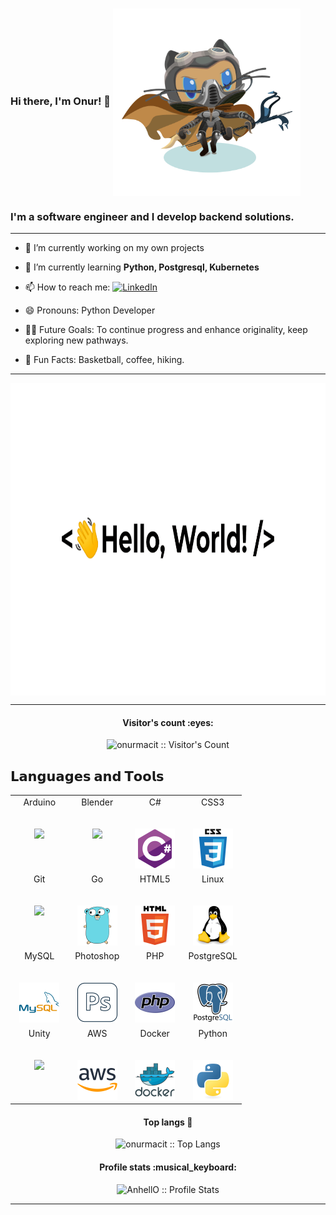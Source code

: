 ### Hi there, I'm Onur! 👋   <img src="./images/dunetocat.png" width = "300" height = "300" align = "center"> 

### I'm a software engineer and I develop backend solutions. 




--- 
- 🔭 I’m currently working on my own projects
- 🌱 I’m currently learning **Python, Postgresql, Kubernetes**

- 📫 How to reach me:    <a href="https://www.linkedin.com/in/onur-macit-b42a19223" target="_blank"><img alt="LinkedIn" src="https://img.shields.io/badge/LinkedIn-@onurmacit-blue?style=flat&logo=linkedin"></a>

  
- 😄 Pronouns: Python Developer
- 💪🏼 Future Goals: To continue progress and enhance originality, keep exploring new pathways.
- 🏀 Fun Facts: Basketball, coffee, hiking.
 
 ---

 <img src="/images/226190894-18e959ba-d458-4a94-ac44-790190f2a947.gif" width = "1000" height = "500" align = "center">

---

<h4 align="center">Visitor's count :eyes:</h4>

<p align="center"><img src="https://profile-counter.glitch.me/{onurmacit}/count.svg" alt="onurmacit :: Visitor's Count" /></p>

## 𝗟𝗮𝗻𝗴𝘂𝗮𝗴𝗲𝘀 𝗮𝗻𝗱 𝗧𝗼𝗼𝗹𝘀

<table>
  <tbody>
    <tr valign="top">
      <td width="25%" align="center">
        <span>Arduino</span><br><br><br>
        <a href="https://www.arduino.cc/" target="_blank" rel="noreferrer">
          <img height="64px" src="https://cdn.worldvectorlogo.com/logos/arduino-1.svg">
        </a>
      </td>
      <td width="25%" align="center">
        <span>Blender</span><br><br><br>
        <a href="https://www.blender.org/" target="_blank" rel="noreferrer">
          <img height="64px" src="https://download.blender.org/branding/community/blender_community_badge_white.svg">
        </a>
      </td>
      <td width="25%" align="center">
        <span>C#</span><br><br><br>
        <a href="https://www.w3schools.com/cs/" target="_blank" rel="noreferrer">
          <img height="64px" src="https://raw.githubusercontent.com/devicons/devicon/master/icons/csharp/csharp-original.svg">
        </a>
      </td>
      <td width="25%" align="center">
        <span>CSS3</span><br><br><br>
        <a href="https://www.w3schools.com/css/" target="_blank" rel="noreferrer">
          <img height="64px" src="https://raw.githubusercontent.com/devicons/devicon/master/icons/css3/css3-original-wordmark.svg">
        </a>
      </td>
    </tr>
    <tr valign="top">
      <td width="25%" align="center">
        <span>Git</span><br><br><br>
        <a href="https://git-scm.com/" target="_blank" rel="noreferrer">
          <img height="64px" src="https://www.vectorlogo.zone/logos/git-scm/git-scm-icon.svg">
        </a>
      </td>
      <td width="25%" align="center">
        <span>Go</span><br><br><br>
        <a href="https://golang.org" target="_blank" rel="noreferrer">
          <img height="64px" src="https://raw.githubusercontent.com/devicons/devicon/master/icons/go/go-original.svg">
        </a>
      </td>
      <td width="25%" align="center">
        <span>HTML5</span><br><br><br>
        <a href="https://www.w3.org/html/" target="_blank" rel="noreferrer">
          <img height="64px" src="https://raw.githubusercontent.com/devicons/devicon/master/icons/html5/html5-original-wordmark.svg">
        </a>
      </td>
      <td width="25%" align="center">
        <span>Linux</span><br><br><br>
        <a href="https://www.linux.org/" target="_blank" rel="noreferrer">
          <img height="64px" src="https://raw.githubusercontent.com/devicons/devicon/master/icons/linux/linux-original.svg">
        </a>
      </td>
    </tr>
    <tr valign="top">
      <td width="25%" align="center">
        <span>MySQL</span><br><br><br>
        <a href="https://www.mysql.com/" target="_blank" rel="noreferrer">
          <img height="64px" src="https://raw.githubusercontent.com/devicons/devicon/master/icons/mysql/mysql-original-wordmark.svg">
        </a>
      </td>
      <td width="25%" align="center">
        <span>Photoshop</span><br><br><br>
        <a href="https://www.photoshop.com/en" target="_blank" rel="noreferrer">
          <img height="64px" src="https://raw.githubusercontent.com/devicons/devicon/master/icons/photoshop/photoshop-line.svg">
        </a>
      </td>
      <td width="25%" align="center">
        <span>PHP</span><br><br><br>
        <a href="https://www.php.net" target="_blank" rel="noreferrer">
          <img height="64px" src="https://raw.githubusercontent.com/devicons/devicon/master/icons/php/php-original.svg">
        </a>
      </td>
      <td width="25%" align="center">
        <span>PostgreSQL</span><br><br><br>
        <a href="https://www.postgresql.org" target="_blank" rel="noreferrer">
          <img height="64px" src="https://raw.githubusercontent.com/devicons/devicon/master/icons/postgresql/postgresql-original-wordmark.svg">
        </a>
      </td>
    </tr>
    <tr valign="top">
      <td width="25%" align="center">
        <span>Unity</span><br><br><br>
        <a href="https://unity.com/" target="_blank" rel="noreferrer">
          <img height="64px" src="https://www.vectorlogo.zone/logos/unity3d/unity3d-icon.svg">
        </a>
      </td>
      <td width="25%" align="center">
        <span>AWS</span><br><br><br>
        <a href="https://aws.amazon.com" target="_blank" rel="noreferrer">
          <img height="64px" src="https://raw.githubusercontent.com/devicons/devicon/master/icons/amazonwebservices/amazonwebservices-original-wordmark.svg">
        </a>
      </td>
      <td width="25%" align="center">
        <span>Docker</span><br><br><br>
        <a href="https://www.docker.com/" target="_blank" rel="noreferrer">
          <img height="64px" src="https://raw.githubusercontent.com/devicons/devicon/master/icons/docker/docker-original-wordmark.svg">
        </a>
      </td>
      <td width="25%" align="center">
        <span>Python</span><br><br><br>
        <a href="https://www.python.org" target="_blank" rel="noreferrer">
          <img height="64px" src="https://raw.githubusercontent.com/devicons/devicon/master/icons/python/python-original.svg">
        </a>
      </td>
    </tr>
  </tbody>
</table>





<h4 align="center">Top langs 🔮</h4>

<p align="center"><img src="https://github-readme-stats.vercel.app/api/top-langs?username=onurmacit&show_icons=true&locale=en&layout=compact" alt="onurmacit :: Top Langs" /></p>


<h4 align="center">Profile stats :musical_keyboard:</h4>

<p align="center"><img src="https://github-readme-stats.vercel.app/api?username=onurmacit&show_icons=true&locale=en" alt="AnhellO :: Profile Stats" /></p>

  </a>
  
  
---

  
